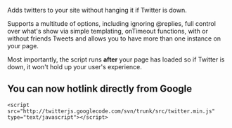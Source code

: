 Adds twitters to your site without hanging it if Twitter is down.

Supports a multitude of options, including ignoring @replies, full control over what's show via simple templating, onTimeout functions, with or without friends Tweets and allows you to have more than one instance on your page.

Most importantly, the script runs **after** your page has loaded so if Twitter is down, it won't hold up your user's experience.

## You can now hotlink directly from Google ##

```
<script src="http://twitterjs.googlecode.com/svn/trunk/src/twitter.min.js" type="text/javascript"></script>
```